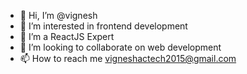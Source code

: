 - 👋 Hi, I’m @vignesh
- 👀 I’m interested in frontend development
- 🌱 I’m a ReactJS Expert
- 💞️ I’m looking to collaborate on web development
- 📫 How to reach me vigneshactech2015@gmail.com

<!---
vigneshactech2015/vigneshactech2015 is a ✨ special ✨ repository because its `README.md` (this file) appears on your GitHub profile.
You can click the Preview link to take a look at your changes.
--->
